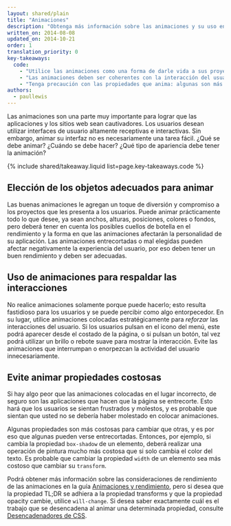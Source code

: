 ```yaml
---
layout: shared/plain
title: "Animaciones"
description: "Obtenga más información sobre las animaciones y su uso en las aplicaciones y los sitios modernos."
written_on: 2014-08-08
updated_on: 2014-10-21
order: 1
translation_priority: 0
key-takeaways:
  code:
    - "Utilice las animaciones como una forma de darle vida a sus proyectos."
    - "Las animaciones deben ser coherentes con la interacción del usuario."
    - "Tenga precaución con las propiedades que anima: algunas son más costosas que otras."
authors:
  - paullewis
---
```

<p class="intro">
  Las animaciones son una parte muy importante para lograr que las aplicaciones y los sitios web sean cautivadores. Los usuarios desean utilizar interfaces de usuario altamente receptivas e interactivas. Sin embargo, animar su interfaz no es necesariamente una tarea fácil. ¿Qué se debe animar? ¿Cuándo se debe hacer? ¿Qué tipo de apariencia debe tener la animación?
</p>

{% include shared/takeaway.liquid list=page.key-takeaways.code %}

## Elección de los objetos adecuados para animar

Las buenas animaciones le agregan un toque de diversión y compromiso a los proyectos que les presenta a los usuarios. Puede animar prácticamente todo lo que desee, ya sean anchos, alturas, posiciones, colores o fondos, pero deberá tener en cuenta los posibles cuellos de botella en el rendimiento y la forma en que las animaciones afectarán la personalidad de su aplicación. Las animaciones entrecortadas o mal elegidas pueden afectar negativamente la experiencia del usuario, por eso deben tener un buen rendimiento y deben ser adecuadas.

## Uso de animaciones para respaldar las interacciones

No realice animaciones solamente porque puede hacerlo; esto resulta fastidioso para los usuarios y se puede percibir como algo entorpecedor. En su lugar, utilice animaciones colocadas estratégicamente para _reforzar_ las interacciones del usuario. Si los usuarios pulsan en el icono del menú, este podrá aparecer desde el costado de la página, o si pulsan un botón, tal vez podrá utilizar un brillo o rebote suave para mostrar la interacción. Evite las animaciones que interrumpan o enorpezcan la actividad del usuario innecesariamente.

## Evite animar propiedades costosas

Si hay algo peor que las animaciones colocadas en el lugar incorrecto, de seguro son las aplicaciones que hacen que la página se entrecorte. Esto hará que los usuarios se sientan frustrados y molestos, y es probable que sientan que usted no se debería haber molestado en colocar animaciones.

Algunas propiedades son más costosas para cambiar que otras, y es por eso que algunas pueden verse entrecortadas. Entonces, por ejemplo, si cambia la propiedad `box-shadow` de un elemento, deberá realizar una operación de pintura mucho más costosa que si solo cambia el color del texto. Es probable que cambiar la propiedad `width` de un elemento sea más costoso que cambiar su `transform`.

Podrá obtener más información sobre las consideraciones de rendimiento de las animaciones en la guía [Animaciones y rendimiento](animations-and-performance.html), pero si desea que la propiedad TL;DR se adhiera a la propiedad transforms y que la propiedad opacity cambie, utilice `will-change`. Si desea saber exactamente cuál es el trabajo que se desencadena al animar una determinada propiedad, consulte [Desencadenadores de CSS](http://csstriggers.com).




